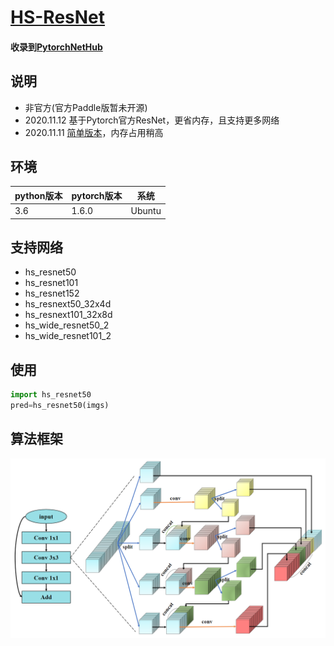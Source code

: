 # [HS-ResNet](https://arxiv.org/abs/2010.07621)
#### 收录到[PytorchNetHub](https://github.com/bobo0810/PytorchNetHub)

## 说明
- 非官方(官方Paddle版暂未开源)
- 2020.11.12  基于Pytorch官方ResNet，更省内存，且支持更多网络
- 2020.11.11  [简单版本](https://github.com/bobo0810/HS-ResNet/blob/231da98b98e0568af8a42bd4d36507bec97d4c30/hs_resnet.py)，内存占用稍高

## 环境

| python版本 | pytorch版本 | 系统   |
|------------|-------------|--------|
| 3.6        | 1.6.0       | Ubuntu |

## 支持网络
- hs_resnet50
- hs_resnet101
- hs_resnet152
- hs_resnext50_32x4d
- hs_resnext101_32x8d
- hs_wide_resnet50_2
- hs_wide_resnet101_2

## 使用
```python
import hs_resnet50
pred=hs_resnet50(imgs)
```

## 算法框架
![](https://github.com/bobo0810/HS-ResNet/blob/main/imgs/hs_block.png)